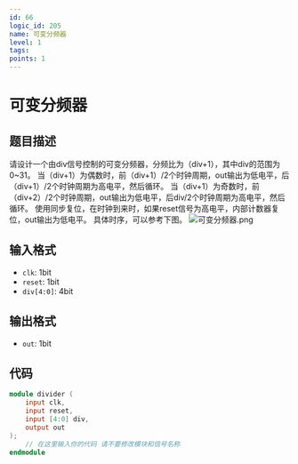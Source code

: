 ```yaml
---
id: 66
logic_id: 205
name: 可变分频器
level: 1
tags:
points: 1
---
```


# 可变分频器

## 题目描述
请设计一个由div信号控制的可变分频器，分频比为（div+1），其中div的范围为0~31。
当（div+1）为偶数时，前（div+1）/2个时钟周期，out输出为低电平，后（div+1）/2个时钟周期为高电平，然后循环。 当（div+1）为奇数时，前（div+2）/2个时钟周期，out输出为低电平，后div/2个时钟周期为高电平，然后循环。
使用同步复位，在时钟到来时，如果reset信号为高电平，内部计数器复位，out输出为低电平。
具体时序，可以参考下图。
![可变分频器.png](assets/可变分频器.png)

## 输入格式
- `clk`: 1bit
- `reset`: 1bit
- `div[4:0]`: 4bit

## 输出格式
- `out`: 1bit

## 代码
```verilog
module divider (
    input clk,
    input reset,     
    input [4:0] div,
    output out
);
    // 在这里输入你的代码 请不要修改模块和信号名称
endmodule
```
